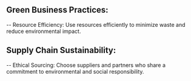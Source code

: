 ## Green Business Practices: 
 -- Resource Efficiency: Use resources efficiently to minimize waste and reduce environmental impact.

## Supply Chain Sustainability:
 -- Ethical Sourcing: Choose suppliers and partners who share a commitment to environmental and social responsibility.
